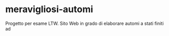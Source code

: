 # meravigliosi-automi
Progetto per esame LTW. Sito Web in grado di elaborare automi a stati finiti
ad
